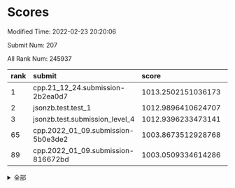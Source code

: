 # Scores

Modified Time: 2022-02-23 20:20:06

Submit Num: 207

All Rank Num: 245937

| rank |               submit               |       score        |       sigma        | pk_num |
| :--- | :--------------------------------- | :----------------- | :----------------- | :----- |
| 1    | cpp.21_12_24.submission-2b2ea0d7   | 1013.2502151036173 | 0.778393019143342  | 4755   |
| 2    | jsonzb.test.test_1                 | 1012.9896410624707 | 0.8000826034116274 | 4748   |
| 3    | jsonzb.test.submission_level_4     | 1012.9396233473141 | 0.7910482144624955 | 4751   |
| 65   | cpp.2022_01_09.submission-5b0e3de2 | 1003.8673512928768 | 0.7223371929168099 | 4750   |
| 89   | cpp.2022_01_09.submission-816672bd | 1003.0509334614286 | 0.7107014319748447 | 4752   |


<details>
<summary>全部</summary>

| rank |                 submit                 |       score        |       sigma        | pk_num |
| :--- | :------------------------------------- | :----------------- | :----------------- | :----- |
| 1    | cpp.21_12_24.submission-2b2ea0d7       | 1013.2502151036173 | 0.778393019143342  | 4755   |
| 2    | jsonzb.test.test_1                     | 1012.9896410624707 | 0.8000826034116274 | 4748   |
| 3    | jsonzb.test.submission_level_4         | 1012.9396233473141 | 0.7910482144624955 | 4751   |
| 4    | gobigger.level_3.submission_level_3_8  | 1012.3150806473576 | 0.8030453278283242 | 4757   |
| 5    | gobigger.level_3.submission_level_3_24 | 1011.3271878995847 | 0.7680156150012967 | 4757   |
| 6    | gobigger.level_3.submission_level_3_14 | 1011.3093800296252 | 0.7660761240251135 | 4753   |
| 7    | gobigger.level_3.submission_level_3_39 | 1011.2669714953154 | 0.7480767460182867 | 4749   |
| 8    | gobigger.level_3.submission_level_3_25 | 1011.1479488441695 | 0.7788077037094359 | 4755   |
| 9    | gobigger.level_3.submission_level_3_37 | 1011.1208693324793 | 0.7675824626133626 | 4753   |
| 10   | gobigger.level_3.submission_level_3_48 | 1010.9319342494401 | 0.7902748616261647 | 4752   |
| 11   | gobigger.level_3.submission_level_3_34 | 1010.7350230480822 | 0.7544615220730582 | 4752   |
| 12   | gobigger.level_3.submission_level_3_26 | 1010.6433721171634 | 0.760009986279336  | 4751   |
| 13   | gobigger.level_3.submission_level_3_36 | 1010.6209883851027 | 0.7651903071886503 | 4752   |
| 14   | gobigger.level_3.submission_level_3_21 | 1010.5599152208817 | 0.7620336006754858 | 4754   |
| 15   | gobigger.level_3.submission_level_3_30 | 1010.5545878750476 | 0.7718282474250895 | 4747   |
| 16   | gobigger.level_3.submission_level_3_20 | 1010.522497869684  | 0.7495283289888667 | 4753   |
| 17   | gobigger.level_3.submission_level_3_13 | 1010.472015067039  | 0.74773004594784   | 4749   |
| 18   | gobigger.level_3.submission_level_3_11 | 1010.4706866148125 | 0.7977947913957696 | 4754   |
| 19   | gobigger.level_3.submission_level_3_41 | 1010.4693600649565 | 0.754416642490002  | 4751   |
| 20   | gobigger.level_3.submission_level_3_32 | 1010.3559896935909 | 0.7441507348235871 | 4749   |
| 21   | gobigger.level_3.submission_level_3_0  | 1010.2399546053468 | 0.7748364677810731 | 4762   |
| 22   | gobigger.level_3.submission_level_3_22 | 1010.2102454591173 | 0.7655690402122882 | 4752   |
| 23   | gobigger.level_3.submission_level_3_15 | 1010.0236590615377 | 0.7450493097976062 | 4754   |
| 24   | gobigger.level_3.submission_level_3_17 | 1009.9527239035187 | 0.7574697425108591 | 4755   |
| 25   | gobigger.level_3.submission_level_3_27 | 1009.9377862379318 | 0.7638362034293542 | 4751   |
| 26   | gobigger.level_3.submission_level_3_3  | 1009.8855271314892 | 0.7393984743346905 | 4752   |
| 27   | gobigger.level_3.submission_level_3_9  | 1009.8746084974382 | 0.74860728116673   | 4750   |
| 28   | gobigger.level_3.submission_level_3_33 | 1009.8607857868924 | 0.7476800554210863 | 4750   |
| 29   | gobigger.level_3.submission_level_3_47 | 1009.837410130107  | 0.7609055510782936 | 4750   |
| 30   | gobigger.level_3.submission_level_3_6  | 1009.8178167464349 | 0.7576590513125214 | 4759   |
| 31   | gobigger.level_3.submission_level_3_43 | 1009.7516738843582 | 0.7422644591772932 | 4752   |
| 32   | gobigger.level_3.submission_level_3_5  | 1009.7450298489315 | 0.7579661587815539 | 4756   |
| 33   | gobigger.level_3.submission_level_3_40 | 1009.6934840588307 | 0.7574534632285165 | 4753   |
| 34   | gobigger.level_3.submission_level_3_1  | 1009.6762103412316 | 0.7711770671557104 | 4755   |
| 35   | gobigger.level_3.submission_level_3_35 | 1009.6712039175027 | 0.7910853558946807 | 4752   |
| 36   | gobigger.level_3.submission_level_3_7  | 1009.6688930911566 | 0.7624729961172889 | 4749   |
| 37   | gobigger.level_3.submission_level_3_10 | 1009.6607461764953 | 0.7476606935903618 | 4749   |
| 38   | gobigger.level_3.submission_level_3_44 | 1009.6151965052562 | 0.7616533425795288 | 4754   |
| 39   | gobigger.level_3.submission_level_3_4  | 1009.5734626731418 | 0.749053571547645  | 4752   |
| 40   | gobigger.level_3.submission_level_3_38 | 1009.4635200336176 | 0.758523410690719  | 4751   |
| 41   | gobigger.level_3.submission_level_3_42 | 1009.4415287676958 | 0.7536721352076066 | 4753   |
| 42   | gobigger.level_3.submission_level_3_16 | 1009.3530211897607 | 0.7447696869625411 | 4751   |
| 43   | gobigger.level_3.submission_level_3_31 | 1009.3515152343739 | 0.748952697485454  | 4752   |
| 44   | gobigger.level_3.submission_level_3_2  | 1009.2595754643322 | 0.7470229818465045 | 4750   |
| 45   | gobigger.level_3.submission_level_3_18 | 1009.1380267790521 | 0.7530294597700739 | 4749   |
| 46   | gobigger.level_3.submission_level_3_49 | 1009.059421342177  | 0.7486218350709931 | 4753   |
| 47   | gobigger.level_3.submission_level_3_23 | 1008.8445441446695 | 0.7498049217668561 | 4754   |
| 48   | gobigger.level_3.submission_level_3_28 | 1008.7234056689125 | 0.7370345588873269 | 4756   |
| 49   | gobigger.level_3.submission_level_3_29 | 1008.6738582262572 | 0.7431269424015309 | 4756   |
| 50   | gobigger.level_3.submission_level_3_46 | 1008.6213774194352 | 0.7539910056761288 | 4751   |
| 51   | gobigger.level_3.submission_level_3_45 | 1008.5428770027979 | 0.7500962679551906 | 4748   |
| 52   | gobigger.level_3.submission_level_3_12 | 1008.0852651402229 | 0.7361956251745272 | 4749   |
| 53   | gobigger.level_3.submission_level_3_19 | 1007.6818119769378 | 0.7332156455014486 | 4755   |
| 54   | gobigger.level_1.submission_level_1_13 | 1004.7236078703706 | 0.7125516987009735 | 4751   |
| 55   | gobigger.level_1.submission_level_1_23 | 1004.6345409752653 | 0.7355466408565243 | 4750   |
| 56   | gobigger.level_1.submission_level_1_33 | 1004.5435113521837 | 0.7280796985346566 | 4758   |
| 57   | gobigger.level_1.submission_level_1_3  | 1004.4218801928558 | 0.7232495547853872 | 4754   |
| 58   | gobigger.level_1.submission_level_1_38 | 1004.1808624456241 | 0.7171622540291983 | 4750   |
| 59   | gobigger.level_1.submission_level_1_48 | 1004.1722775968847 | 0.7084156818214988 | 4751   |
| 60   | gobigger.level_1.submission_level_1_26 | 1004.1539425694037 | 0.7234805577212341 | 4756   |
| 61   | gobigger.level_1.submission_level_1_4  | 1004.1362210762447 | 0.7290116285747927 | 4755   |
| 62   | gobigger.level_1.submission_level_1_12 | 1003.9627574597114 | 0.724820330939865  | 4751   |
| 63   | gobigger.level_1.submission_level_1_25 | 1003.9128905861317 | 0.7147947200982826 | 4754   |
| 64   | gobigger.level_1.submission_level_1_11 | 1003.8722769273363 | 0.7127565739444874 | 4756   |
| 65   | cpp.2022_01_09.submission-5b0e3de2     | 1003.8673512928768 | 0.7223371929168099 | 4750   |
| 66   | gobigger.level_1.submission_level_1_14 | 1003.8038285914824 | 0.7082167277990018 | 4751   |
| 67   | gobigger.level_1.submission_level_1_0  | 1003.7908152899483 | 0.7128802402227621 | 4753   |
| 68   | gobigger.level_1.submission_level_1_20 | 1003.7815914689265 | 0.7258763089061756 | 4757   |
| 69   | gobigger.level_1.submission_level_1_39 | 1003.7100856878468 | 0.7047825968038256 | 4753   |
| 70   | gobigger.level_1.submission_level_1_31 | 1003.6922552818304 | 0.7153851988160342 | 4747   |
| 71   | gobigger.level_1.submission_level_1_22 | 1003.6614564571482 | 0.713658151955944  | 4750   |
| 72   | gobigger.level_1.submission_level_1_43 | 1003.617021833374  | 0.7163214930416825 | 4753   |
| 73   | gobigger.level_1.submission_level_1_24 | 1003.616012986447  | 0.7107166155008996 | 4752   |
| 74   | gobigger.level_1.submission_level_1_6  | 1003.566626888403  | 0.7196922571910076 | 4748   |
| 75   | gobigger.level_1.submission_level_1_16 | 1003.5546954757581 | 0.7071087480315266 | 4753   |
| 76   | gobigger.level_1.submission_level_1_19 | 1003.4275871925903 | 0.7211756524582396 | 4752   |
| 77   | gobigger.level_1.submission_level_1_44 | 1003.4113045771556 | 0.7143559310966914 | 4756   |
| 78   | gobigger.level_1.submission_level_1_32 | 1003.4073236456617 | 0.7204396783543762 | 4753   |
| 79   | gobigger.level_1.submission_level_1_37 | 1003.3842743577143 | 0.7146055857328684 | 4748   |
| 80   | gobigger.level_1.submission_level_1_5  | 1003.3671548035911 | 0.7116148538487688 | 4751   |
| 81   | gobigger.level_1.submission_level_1_29 | 1003.358362819099  | 0.7173867337040931 | 4754   |
| 82   | gobigger.level_1.submission_level_1_45 | 1003.3317429614679 | 0.7280001261636396 | 4749   |
| 83   | gobigger.level_1.submission_level_1_10 | 1003.3014095248915 | 0.7181571360634285 | 4758   |
| 84   | gobigger.level_1.submission_level_1_35 | 1003.2246499652238 | 0.7217445700909767 | 4755   |
| 85   | gobigger.level_1.submission_level_1_2  | 1003.1877013025501 | 0.7190582414759347 | 4757   |
| 86   | gobigger.level_1.submission_level_1_1  | 1003.129400711049  | 0.7104524524232804 | 4748   |
| 87   | gobigger.level_1.submission_level_1_46 | 1003.1042171882483 | 0.7187570404456568 | 4752   |
| 88   | gobigger.level_1.submission_level_1_27 | 1003.0750580747    | 0.7161941972562524 | 4746   |
| 89   | cpp.2022_01_09.submission-816672bd     | 1003.0509334614286 | 0.7107014319748447 | 4752   |
| 90   | gobigger.level_1.submission_level_1_21 | 1002.9962372516733 | 0.7198022356513445 | 4750   |
| 91   | gobigger.level_1.submission_level_1_28 | 1002.9664248559484 | 0.7134507881232243 | 4747   |
| 92   | gobigger.level_1.submission_level_1_42 | 1002.9428987645069 | 0.7206595778185504 | 4756   |
| 93   | gobigger.level_1.submission_level_1_30 | 1002.7793152881147 | 0.708632015884228  | 4756   |
| 94   | gobigger.level_1.submission_level_1_49 | 1002.7656814842491 | 0.7279992541157959 | 4753   |
| 95   | gobigger.level_1.submission_level_1_36 | 1002.6581903840107 | 0.7133986694913749 | 4751   |
| 96   | gobigger.level_1.submission_level_1_8  | 1002.6581571872363 | 0.7142052915580341 | 4754   |
| 97   | gobigger.level_1.submission_level_1_17 | 1002.6483136385551 | 0.7149482983408897 | 4754   |
| 98   | gobigger.level_1.submission_level_1_41 | 1002.6359153352042 | 0.7232134753652559 | 4754   |
| 99   | gobigger.level_1.submission_level_1_15 | 1002.5216607003363 | 0.7238493126364495 | 4753   |
| 100  | gobigger.level_1.submission_level_1_34 | 1002.4594252774795 | 0.7214916143260252 | 4752   |
| 101  | gobigger.level_1.submission_level_1_47 | 1002.4414773447114 | 0.7157420172171376 | 4751   |
| 102  | gobigger.level_1.submission_level_1_7  | 1002.2908449495293 | 0.7067223474532113 | 4747   |
| 103  | gobigger.level_1.submission_level_1_18 | 1002.2410801827529 | 0.7246385944314195 | 4756   |
| 104  | gobigger.level_1.submission_level_1_40 | 1001.8571855375178 | 0.7136375012541811 | 4752   |
| 105  | gobigger.level_1.submission_level_1_9  | 1001.2223499637042 | 0.7266665426642499 | 4753   |
| 106  | gobigger.random.submission_random_36   | 996.9887405409957  | 0.7024037895670411 | 4756   |
| 107  | gobigger.random.submission_random_38   | 996.9868978344361  | 0.7067143449393274 | 4751   |
| 108  | gobigger.random.submission_random_41   | 996.8858558198045  | 0.7045082849339757 | 4758   |
| 109  | gobigger.random.submission_random_44   | 996.7164371364519  | 0.7068619118641065 | 4753   |
| 110  | gobigger.random.submission_random_4    | 996.652998457324   | 0.7036646099167753 | 4753   |
| 111  | gobigger.random.submission_random_7    | 996.6372392391901  | 0.7140830035331605 | 4749   |
| 112  | gobigger.random.submission_random_27   | 996.5692062147629  | 0.7236219837551017 | 4752   |
| 113  | gobigger.random.submission_random_24   | 996.5254023203764  | 0.7055132392144994 | 4752   |
| 114  | gobigger.random.submission_random_14   | 996.418798690858   | 0.7238060470767589 | 4753   |
| 115  | gobigger.random.submission_random_12   | 996.4052824014511  | 0.7057764233632525 | 4753   |
| 116  | gobigger.random.submission_random_42   | 996.3940672282345  | 0.714620020265083  | 4749   |
| 117  | gobigger.random.submission_random_19   | 996.3569811061315  | 0.702223799370516  | 4754   |
| 118  | gobigger.random.submission_random_25   | 996.3145812644046  | 0.7181585995596849 | 4754   |
| 119  | gobigger.random.submission_random_43   | 996.3103640873309  | 0.7170131103996096 | 4755   |
| 120  | gobigger.random.submission_random_39   | 996.247793455757   | 0.7149478678990364 | 4748   |
| 121  | gobigger.random.submission_random_26   | 996.182508334373   | 0.7168331078308529 | 4750   |
| 122  | gobigger.random.submission_random_40   | 996.1764823795183  | 0.7190900322105256 | 4753   |
| 123  | gobigger.random.submission_random_2    | 996.1191959530846  | 0.7064450718210826 | 4748   |
| 124  | gobigger.random.submission_random_13   | 996.0386490196759  | 0.7235005412121416 | 4748   |
| 125  | gobigger.random.submission_random_23   | 996.0304645876481  | 0.7158166844122159 | 4752   |
| 126  | gobigger.random.submission_random_3    | 996.0230460950298  | 0.6970031446571084 | 4753   |
| 127  | gobigger.random.submission_random_32   | 995.9818304154337  | 0.697448445041945  | 4753   |
| 128  | gobigger.random.submission_random_17   | 995.9284346936201  | 0.6960515710447388 | 4755   |
| 129  | gobigger.random.submission_random_11   | 995.9140284374371  | 0.7041375770165075 | 4754   |
| 130  | gobigger.random.submission_random_16   | 995.8434751067532  | 0.7041672746861971 | 4757   |
| 131  | gobigger.random.submission_random_46   | 995.7969358326685  | 0.7094350950588308 | 4755   |
| 132  | gobigger.random.submission_random_10   | 995.7942222220212  | 0.7065309869987028 | 4752   |
| 133  | gobigger.random.submission_random_15   | 995.7628483698486  | 0.7079189702633    | 4753   |
| 134  | gobigger.random.submission_random_21   | 995.7413901202143  | 0.7071950197546708 | 4750   |
| 135  | gobigger.random.submission_random_22   | 995.6890702833817  | 0.7199266095701751 | 4751   |
| 136  | gobigger.random.submission_random_6    | 995.6503692570357  | 0.7144496873127275 | 4750   |
| 137  | gobigger.random.submission_random_33   | 995.5473510509727  | 0.7046815635853452 | 4755   |
| 138  | gobigger.random.submission_random_1    | 995.5470046655023  | 0.7243210100677637 | 4755   |
| 139  | gobigger.random.submission_random_45   | 995.4948147324234  | 0.7140898309937526 | 4752   |
| 140  | gobigger.random.submission_random_0    | 995.4898287041069  | 0.7234285847875558 | 4752   |
| 141  | gobigger.random.submission_random_35   | 995.4472502778688  | 0.7148290513726351 | 4754   |
| 142  | gobigger.random.submission_random_34   | 995.4347256235362  | 0.7013878944688875 | 4753   |
| 143  | gobigger.random.submission_random_30   | 995.375995654354   | 0.7116464054982412 | 4757   |
| 144  | gobigger.random.submission_random_29   | 995.3366909256058  | 0.7011083336516077 | 4754   |
| 145  | gobigger.random.submission_random_48   | 995.2878618730679  | 0.7085338741065105 | 4749   |
| 146  | gobigger.random.submission_random_9    | 995.2861377755249  | 0.6998577330555267 | 4752   |
| 147  | gobigger.random.submission_random_5    | 995.228289601223   | 0.7159399041660317 | 4753   |
| 148  | gobigger.random.submission_random_18   | 995.2279928471946  | 0.7312977296244282 | 4755   |
| 149  | gobigger.random.submission_random_28   | 995.2172585295813  | 0.7101393262264728 | 4750   |
| 150  | gobigger.random.submission_random_8    | 995.0622926203152  | 0.714609112077208  | 4750   |
| 151  | gobigger.random.submission_random_37   | 995.0091625999177  | 0.7044624692612648 | 4755   |
| 152  | gobigger.random.submission_random_47   | 994.9573097787829  | 0.7151329368628542 | 4754   |
| 153  | gobigger.random.submission_random_49   | 994.7536699889956  | 0.7194727040893177 | 4754   |
| 154  | gobigger.random.submission_random_20   | 994.5575939526943  | 0.7171728196914685 | 4754   |
| 155  | gobigger.random.submission_random_31   | 994.555567107255   | 0.7185775134343307 | 4750   |
| 156  | gobigger.level_2.submission_level_2_15 | 994.5036468973686  | 0.728906830074174  | 4749   |
| 157  | gobigger.level_2.submission_level_2_21 | 994.1370304125118  | 0.7466572604734604 | 4752   |
| 158  | gobigger.level_2.submission_level_2_32 | 993.8328662596743  | 0.7173335588056343 | 4750   |
| 159  | gobigger.level_2.submission_level_2_37 | 993.7890290274249  | 0.7337990252586296 | 4754   |
| 160  | gobigger.level_2.submission_level_2_6  | 993.4241298836527  | 0.7421829679617177 | 4751   |
| 161  | gobigger.level_2.submission_level_2_47 | 993.4224403363434  | 0.7381322266124258 | 4754   |
| 162  | gobigger.level_2.submission_level_2_14 | 993.1974447155112  | 0.732000217750927  | 4751   |
| 163  | gobigger.level_2.submission_level_2_10 | 993.0651025017332  | 0.7305631313012886 | 4754   |
| 164  | gobigger.level_2.submission_level_2_22 | 993.0242258174239  | 0.7356688277953211 | 4754   |
| 165  | gobigger.level_2.submission_level_2_27 | 992.961997463638   | 0.7325108805127435 | 4754   |
| 166  | gobigger.level_2.submission_level_2_25 | 992.9575987889364  | 0.7369255115660994 | 4756   |
| 167  | gobigger.level_2.submission_level_2_4  | 992.9526493670386  | 0.7322380176341396 | 4749   |
| 168  | gobigger.level_2.submission_level_2_12 | 992.8739578528804  | 0.7376483486789519 | 4748   |
| 169  | gobigger.level_2.submission_level_2_36 | 992.8495030710319  | 0.7353898972588895 | 4751   |
| 170  | gobigger.level_2.submission_level_2_41 | 992.7749808445146  | 0.7449090633334129 | 4751   |
| 171  | gobigger.level_2.submission_level_2_17 | 992.7513541723033  | 0.7516249627041909 | 4746   |
| 172  | gobigger.level_2.submission_level_2_18 | 992.7006767451958  | 0.7305241526176327 | 4752   |
| 173  | gobigger.level_2.submission_level_2_29 | 992.6432013644004  | 0.7657731462509701 | 4756   |
| 174  | gobigger.level_2.submission_level_2_49 | 992.6259763338172  | 0.7490938797805362 | 4757   |
| 175  | gobigger.level_2.submission_level_2_13 | 992.5028309537499  | 0.7402296996948771 | 4752   |
| 176  | gobigger.level_2.submission_level_2_19 | 992.2961843591617  | 0.7376871235145318 | 4752   |
| 177  | gobigger.level_2.submission_level_2_31 | 992.2799547898074  | 0.7459837250650326 | 4753   |
| 178  | gobigger.level_2.submission_level_2_28 | 992.2675000918024  | 0.7346095492142669 | 4751   |
| 179  | gobigger.level_2.submission_level_2_26 | 992.1573310357912  | 0.76747983595138   | 4754   |
| 180  | gobigger.level_2.submission_level_2_45 | 992.1267637915363  | 0.7263206221793443 | 4745   |
| 181  | gobigger.level_2.submission_level_2_42 | 992.1215464475484  | 0.7400572427094735 | 4753   |
| 182  | gobigger.level_2.submission_level_2_44 | 992.1084307993777  | 0.7334452041638703 | 4758   |
| 183  | gobigger.level_2.submission_level_2_0  | 992.0600541740245  | 0.7582352358741968 | 4757   |
| 184  | gobigger.level_2.submission_level_2_3  | 992.0322716409438  | 0.7411535713128758 | 4754   |
| 185  | gobigger.level_2.submission_level_2_48 | 992.0206295380773  | 0.7327213762050367 | 4751   |
| 186  | gobigger.level_2.submission_level_2_34 | 992.0003345103569  | 0.7299906783865124 | 4755   |
| 187  | gobigger.level_2.submission_level_2_46 | 991.9816136856456  | 0.7494282893347883 | 4756   |
| 188  | gobigger.level_2.submission_level_2_23 | 991.9656137964776  | 0.7506321618077503 | 4753   |
| 189  | gobigger.level_2.submission_level_2_16 | 991.9609223653836  | 0.738426306578328  | 4754   |
| 190  | gobigger.level_2.submission_level_2_40 | 991.9142631817828  | 0.7539936559976301 | 4748   |
| 191  | gobigger.level_2.submission_level_2_7  | 991.782034147472   | 0.7329218749742568 | 4752   |
| 192  | gobigger.level_2.submission_level_2_11 | 991.7738263931922  | 0.7492456282903623 | 4754   |
| 193  | gobigger.level_2.submission_level_2_24 | 991.7376315445027  | 0.7647695759104249 | 4753   |
| 194  | gobigger.level_2.submission_level_2_43 | 991.6285952369799  | 0.7300016515251566 | 4752   |
| 195  | gobigger.level_2.submission_level_2_35 | 991.5929289004692  | 0.7374830613359156 | 4752   |
| 196  | gobigger.level_2.submission_level_2_1  | 991.5915048010033  | 0.7441009868953138 | 4752   |
| 197  | gobigger.level_2.submission_level_2_8  | 991.5706392529207  | 0.7499962539927687 | 4751   |
| 198  | gobigger.level_2.submission_level_2_9  | 991.4802904709252  | 0.7557784567051936 | 4749   |
| 199  | gobigger.level_2.submission_level_2_30 | 991.3919733104352  | 0.7499924052560727 | 4751   |
| 200  | gobigger.level_2.submission_level_2_5  | 991.3129905923196  | 0.7426336151238317 | 4759   |
| 201  | gobigger.level_2.submission_level_2_20 | 991.2876185419278  | 0.7435873089343982 | 4750   |
| 202  | gobigger.level_2.submission_level_2_33 | 990.6657524826783  | 0.7481339031451645 | 4750   |
| 203  | gobigger.level_2.submission_level_2_38 | 990.5903072423043  | 0.7631593954496244 | 4752   |
| 204  | gobigger.level_2.submission_level_2_2  | 990.4619098415867  | 0.7785833160754316 | 4749   |
| 205  | gobigger.level_2.submission_level_2_39 | 990.4355551143356  | 0.774231713932356  | 4750   |
| 206  | gobigger.none.submission_none_1        | 977.4539481896011  | 1.3993169999301835 | 4753   |
| 207  | gobigger.none.submission_none_0        | 976.6850168668385  | 1.3793934007899074 | 4755   |

</details>